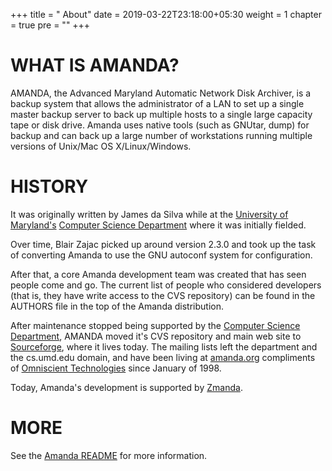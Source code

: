 +++
title = "     About"
date = 2019-03-22T23:18:00+05:30
weight = 1
chapter = true
pre = "<i class='fas fa-info-circle'></i>"
+++


# WHAT IS AMANDA?
AMANDA, the Advanced Maryland Automatic Network Disk Archiver, is a backup system that allows the administrator of a LAN to set up a single master backup server to back up multiple hosts to a single large capacity tape or disk drive. Amanda uses native tools (such as GNUtar, dump) for backup and can back up a large number of workstations running multiple versions of Unix/Mac OS X/Linux/Windows.

# HISTORY
It was originally written by James da Silva while at the [University of Maryland's](https://www.umd.edu/) [Computer Science Department](https://www.cs.umd.edu/) where it was initially fielded.

Over time, Blair Zajac picked up around version 2.3.0 and took up the task of converting Amanda to use the GNU autoconf system for configuration.

After that, a core Amanda development team was created that has seen people come and go. The current list of people who considered developers (that is, they have write access to the CVS repository) can be found in the AUTHORS file in the top of the Amanda distribution.

After maintenance stopped being supported by the [Computer Science Department](https://www.cs.umd.edu/), AMANDA moved it's CVS repository and main web site to [Sourceforge](https://sourceforge.net/), where it lives today. The mailing lists left the department and the cs.umd.edu domain, and have been living at [amanda.org](/) compliments of [Omniscient Technologies](https://www.omniscient.com/) since January of 1998.

Today, Amanda's development is supported by [Zmanda](https://www.zmanda.com/lightning/).

# MORE
See the [Amanda README](../_readme) for more information.